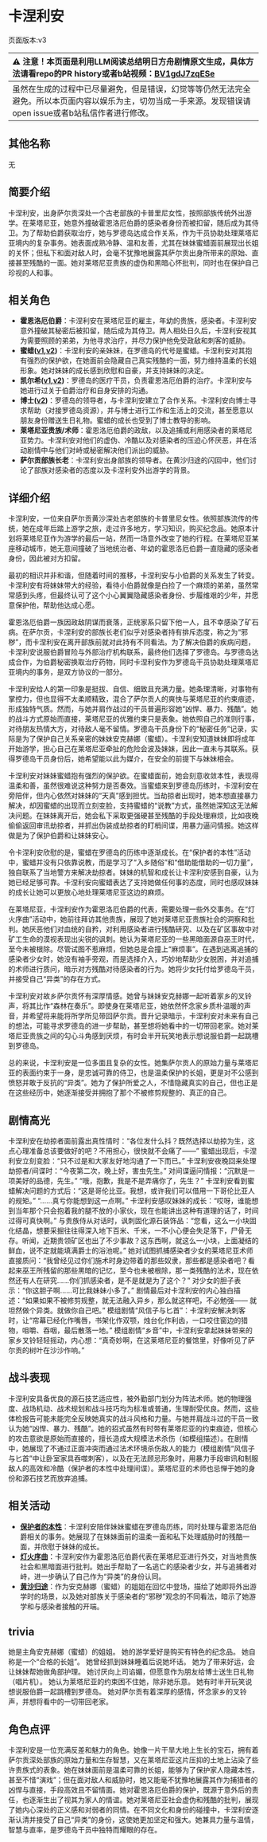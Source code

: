 # 卡涅利安
页面版本:v3
 

| :warning: 注意！本页面是利用LLM阅读总结明日方舟剧情原文生成，具体方法请看repo的PR history或者b站视频：[BV1gdJ7zqESe](https://www.bilibili.com/video/BV1gdJ7zqESe/)         |
|:----------------------------|
| 虽然在生成的过程中已尽量避免，但是错误，幻觉等等仍然无法完全避免。所以本页面内容以娱乐为主，切勿当成一手来源。发现错误请open issue或者b站私信作者进行修改。|



## 其他名称
无
## 简要介绍
卡涅利安，出身萨尔贡深处一个古老部族的卡普里尼女性，按照部族传统外出游学。在莱塔尼亚，她意外撞破霍恩洛厄伯爵的感染者身份而被扣留，随后成为其侍卫。为了帮助伯爵获取治疗，她与罗德岛达成合作关系，作为干员协助处理莱塔尼亚境内的复杂事务。她表面成熟冷静、温和友善，尤其在妹妹蜜蜡面前展现出长姐的关怀；但私下和面对敌人时，会毫不犹豫地展露其萨尔贡出身所带来的原始、直接甚至残酷的一面。她对莱塔尼亚贵族的虚伪和黑暗心怀批判，同时也在保护自己珍视的人和事。
## 相关角色
-   **霍恩洛厄伯爵**：卡涅利安在莱塔尼亚的雇主，年幼的贵族，感染者。卡涅利安意外撞破其秘密后被扣留，随后成为其侍卫。两人相处日久后，卡涅利安视其为需要照顾的弟弟，为他寻求治疗，并尽力保护他免受政敌和刺客的威胁。
-   **蜜蜡([v1](../chars/char_344_beewax.md),[v2](char_344_beewax.md))**：卡涅利安的亲妹妹，在罗德岛的代号是蜜蜡。卡涅利安对其抱有强烈的保护欲，在她面前会隐藏自己真实残酷的一面，努力维持温柔的长姐形象。她对妹妹的成长感到欣慰和自豪，并支持妹妹的决定。
-   **凯尔希([v1](../chars/char_003_kalts.md),[v2](char_003_kalts.md))**：罗德岛的医疗干员，负责霍恩洛厄伯爵的治疗。卡涅利安与她进行过关于伯爵治疗和自身安排的沟通。
-   **博士([v2](extended_char_bo_shi.md))**：罗德岛的领导者，与卡涅利安建立了合作关系。卡涅利安向博士寻求帮助（对接罗德岛资源），并与博士进行工作和生活上的交流，甚至愿意以朋友身份赠送生日礼物。蜜蜡的成长也受到了博士教导的影响。
-   **莱塔尼亚贵族/术师**：霍恩洛厄伯爵的政敌，以及追捕或利用感染者的莱塔尼亚势力。卡涅利安对他们的虚伪、冷酷以及对感染者的压迫心怀厌恶，并在活动剧情中与他们对峙或秘密解决他们派出的威胁。
-   **萨尔贡部族长老**：卡涅利安出身部族的领导者。在黄沙归途的闪回中，他们讨论了部族对感染者的态度以及卡涅利安外出游学的背景。
## 详细介绍
卡涅利安，一位来自萨尔贡黄沙深处古老部族的卡普里尼女性。依照部族流传的传统，她在成年后踏上游学之旅，走过许多地方，学习知识，购买纪念品。她原本计划将莱塔尼亚作为游学的最后一站，然而一场意外改变了她的行程。在莱塔尼亚某座移动城市，她无意间撞破了当地统治者、年幼的霍恩洛厄伯爵一直隐藏的感染者身份，因此被对方扣留。

最初的相识并非和谐，但随着时间的推移，卡涅利安与小伯爵的关系发生了转变。卡涅利安有将妹妹带大的经验，看待小伯爵就像是白捡了一个麻烦的弟弟，虽然常常感到头疼，但最终认可了这个小心翼翼隐藏感染者身份、步履维艰的少年，并愿意保护他，帮助他达成心愿。

霍恩洛厄伯爵一族因政敌阴谋而衰落，正统家系只留下他一人，且不幸感染了矿石病。在萨尔贡，卡涅利安的部族长老们似乎对感染者持有排斥态度，称之为“邪秽”，而卡涅利安在离开部族前就对此持有不同看法。为了解决伯爵的疾病问题，卡涅利安说服伯爵冒险与外部治疗机构联系，最终他们选择了罗德岛。与罗德岛达成合作，为伯爵秘密换取治疗药物，同时卡涅利安作为罗德岛干员协助处理莱塔尼亚境内的事务，是双方协议的一部分。

卡涅利安给人的第一印象是挺拔、自信、细致且充满力量。她条理清晰，对事物有掌控力，但也显得不太柔顺精致，混合了萨尔贡人的爽快与莱塔尼亚的约束痕迹，形成独特气质。然而，与她并肩作战过的干员普遍形容她“凶悍、暴力、残酷”。她的战斗方式原始而直接，莱塔尼亚的优雅约束只是表象。她依照自己的准则行事，对待朋友热情大方，对待敌人毫不留情。罗德岛干员身份下的“秘密任务”记录，实际是为了保护自己关系亲密的妹妹安克赫娜（蜜蜡）。卡涅利安知道妹妹即将成年开始游学，担心自己在莱塔尼亚牵扯的危险会波及妹妹，因此一直未与其联系。获得罗德岛干员身份后，她希望能以此为媒介，在安全的前提下与妹妹相会。

卡涅利安对妹妹蜜蜡抱有强烈的保护欲。在蜜蜡面前，她会刻意收敛本性，表现得温柔和善，虽然很难说这种努力是否奏效。当蜜蜡来到罗德岛历练时，卡涅利安在旁陪伴，但内心依然对妹妹的“天真”感到担忧。当劫掠者出现时，她本想直接暴力解决，却因蜜蜡的出现而立刻变脸，支持蜜蜡的“说教”方式，虽然她深知这无法解决问题。在妹妹离开后，她会私下采取更强硬甚至残酷的手段处理麻烦，比如夜晚偷偷返回审讯劫掠者，并抓出伪装成劫掠者的盯梢间谍，用暴力逼问情报。她这样做是为了保护伯爵和让妹妹安心。

令卡涅利安欣慰的是，蜜蜡在罗德岛的历练中逐渐成长。在“保护者的本性”活动中，蜜蜡并没有只依靠说教，而是学习了“入乡随俗”和“借助能借助的一切力量”，独自联系了当地警方来解决劫掠者。妹妹的机智和成长让卡涅利安感到自豪，认为她已经足够可靠。卡涅利安向蜜蜡表达了支持她做任何事的态度，同时也感叹妹妹的成长让她可以更放心地处理莱塔尼亚这边的麻烦。

在莱塔尼亚，卡涅利安作为霍恩洛厄伯爵的代表，需要处理一些外交事务。在“灯火序曲”活动中，她前往拜访其他贵族，展现了她对莱塔尼亚贵族社会的洞察和批判。她厌恶他们对血统的自矜，对利用感染者进行残酷研究、以及在矿区事故中对矿工生命的漠视表现出尖锐的讽刺。她认为莱塔尼亚的一些黑暗面源自巫王时代，至今未被根除。尽管试图不惹麻烦，但她总是会撞上“麻烦事”。在遇到逃离追捕的感染者少女时，她没有袖手旁观，而是选择介入，巧妙地帮助少女脱困，并对追捕的术师进行质问，暗示对方残酷对待感染者的行为。她将少女托付给罗德岛干员，并接受自己“异类”的存在方式。

卡涅利安对故乡萨尔贡怀有深厚情感。她曾与妹妹安克赫娜一起听着家乡的叉铃声，将其比作“森林在奏乐”。即使身在莱塔尼亚，她依然怀念家乡质朴温暖的声音，并希望将来能将所学所见带回萨尔贡。晋升记录暗示，卡涅利安对未来有自己的想法，可能寻求罗德岛的进一步帮助，甚至想将她看中的一切带回老家。她对莱塔尼亚贵族之间的勾心斗角感到厌烦，有时会半开玩笑地表示想说服伯爵一起跳槽到罗德岛。

总的来说，卡涅利安是一位多面且复杂的女性。她集萨尔贡人的原始力量与莱塔尼亚的表面约束于一身，是忠诚可靠的侍卫，也是温柔保护的长姐，更是对不公感到愤怒并敢于反抗的“异类”。她为了保护所爱之人，不惜隐藏真实的自己，但也正是在这些经历中，她逐渐接受并拥抱了那个不被修剪规整的、真正的自己。
## 剧情高光
卡涅利安在劫掠者面前露出真性情时：“各位发什么抖？既然选择以劫掠为生，这点心理准备总该要做好的吧？不用担心，很快就不会痛了——”
蜜蜡出现后，卡涅利安立刻变脸：“只不过是和大家友好地沟通了一下而已。”
卡涅利安夜晚回来处理劫掠者/间谍时：“今夜第二次，晚上好，害虫先生。” 对间谍逼问情报：“沉默是一项美好的品德，先生。” “哦，抱歉，我是不是弄痛你了，先生？”
卡涅利安看到蜜蜡解决问题的方式后：“这是哥伦比亚。我想，或许我们可以借用一下哥伦比亚人的规矩。” “......真亏你能想到这一点啊。”
卡涅利安感叹妹妹的成长：“哎呀，谁能想到当年那个只会抱着我的腿不放的小家伙，现在也能讲出这种有道理的话了，时间过得可真快啊。”
与贵族侍从对话时，讽刺固化源石装饰品：“您看，这么一小块固化结晶，想要采掘往往得深入地下百米、千米，一不小心便会失足落下，尸骨无存。听闻，近期贵领矿区也出了不少事故？这东西啊，就这么一小块，上面凝结的鲜血，说不定就能填满爵士的浴池呢。”
她对试图抓捕感染者少女的莱塔尼亚术师直接质问：“我曾经见过你们施术时身边带着的那些奴隶，那些都是感染者吧？看起来巫王所残留的那些黑暗的记忆，至今也未被根除，那一类残酷的法术，现在依然还有人在研究......你们抓感染者，是不是就是为了这个？”
对少女的胆子表示：“你这胆子啊......可比我妹妹小多了。”
剧情最后对卡涅利安的内心独白描述：“如果如果不被修剪规整，就无法融入异乡，那么就这样吧，不必勉强—— 就坦然做个异类。就做你自己吧。”
模组剧情“风信子与匕首”：卡涅利安解决刺客时，让“帘幕已经化作嘴唇，书架化作双颚，烛台化作利齿，一口咬住窗边的猎物，咀嚼、吞咽，最后散落一地。”
模组剧情“乡音”中，卡涅利安拿起妹妹带来的家乡叉铃轻轻摇动，内心想：“真奇妙啊，在这莱塔尼亚的餐馆里，好像听见了萨尔贡的树叶在沙沙作响。”
## 战斗表现
卡涅利安具备优良的源石技艺适应性，被外勤部门划分为阵法术师。她的物理强度、战场机动、战术规划和战斗技巧均为标准或普通，生理耐受优良。然而，这些体检报告可能未能完全反映她真实的战斗风格和力量。与她并肩战斗过的干员一致认为她“凶悍、暴力、残酷”。她的招式虽然有时带有莱塔尼亚的约束痕迹，但核心的攻击意欲是原始而直接的，擅长造成大规模法术杀伤（如模组描述）。在剧情中，她展现了不通过正面冲突而通过法术环境杀伤敌人的能力（模组剧情“风信子与匕首”中让卧室家具吞噬刺客），以及在无法顾忌形象时，用暴力手段审讯和制服敌人的高效和冷酷（保护者的本性中处理间谍）。莱塔尼亚的术师也忌惮于她的身份和源石技艺而放弃追捕。
## 相关活动
-   **[保护者的本性](../stories/story_billro_set_1.md)**：卡涅利安陪伴妹妹蜜蜡在罗德岛历练，同时处理与霍恩洛厄伯爵相关的事务。她展现了在妹妹面前的温柔一面和私下处理威胁时的残酷一面，并欣慰于妹妹的成长。
-   **[灯火序曲](../stories/act7mini.md)**：卡涅利安作为霍恩洛厄伯爵代表在莱塔尼亚进行外交，对当地贵族社会和黑暗面进行批判。她出手帮助了一名逃亡的感染者少女，并与追捕者对峙，进一步确认了自己作为“异类”的身份认同。
-   **[黄沙归途](../stories/story_beewax_set_1.md)**：作为安克赫娜（蜜蜡）的姐姐在回忆中登场，描绘了她即将外出游学时的场景，以及她对部族关于感染者的“邪秽”观念的不同看法，暗示了她游学和与感染者接触的开端。
## trivia
她是主角安克赫娜（蜜蜡）的姐姐。
她的游学爱好是购买有特色的纪念品。
她自称是一个“合格的长姐”。
她曾经抓到妹妹睡着后说她坏话。
她为了带来好运，会让妹妹帮她做角部护理。
她讨厌向上司谄媚，但愿意作为朋友给博士送生日礼物（唱片机）。
她认为莱塔尼亚的约束困不住她，除非她乐意。
她有时半开玩笑说想说服伯爵一起跳槽到罗德岛。
她对萨尔贡有着深厚的感情，怀念家乡的叉铃声，并想将看中的一切带回老家。
## 角色点评
卡涅利安是一位充满反差和魅力的角色。她像一片干旱大地上生长的宝石，拥有着萨尔贡深处部族的原始力量和生存智慧，又在莱塔尼亚这片压抑的土地上沾染了些许贵族式的表象。她在妹妹面前是温柔可靠的长姐，能够为了保护家人隐藏本性，甚至不惜“演戏”；但在面对敌人和威胁时，她又能毫不犹豫地展露其作为捕猎者的凶悍与直接，手段高效且不留情面。她对霍恩洛厄伯爵的保护，既源于意外后的责任，也逐渐生出了视其为家人的情谊。她对莱塔尼亚社会虚伪和残酷的批判，展现了她内心深处的正义感和对弱者的同情。在不同文化和身份的碰撞中，卡涅利安逐渐认清并接受了自己“异类”的身份，这使她更加坚定和强大。她兼具力量与温情，智慧与直率，是罗德岛干员中独特而耀眼的存在。